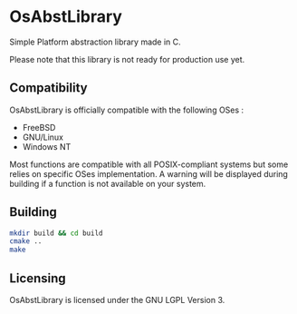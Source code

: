 # OsAbstLibrary
Simple Platform abstraction library made in C.

Please note that this library is not ready for production use yet.

## Compatibility
OsAbstLibrary is officially compatible with the following OSes :

* FreeBSD
* GNU/Linux
* Windows NT

Most functions are compatible with all POSIX-compliant systems but some relies on specific OSes implementation. A warning will be displayed during building if a function is not available on your system.

## Building
```bash
mkdir build && cd build
cmake .. 
make
```

## Licensing
OsAbstLibrary is licensed under the GNU LGPL Version 3.

